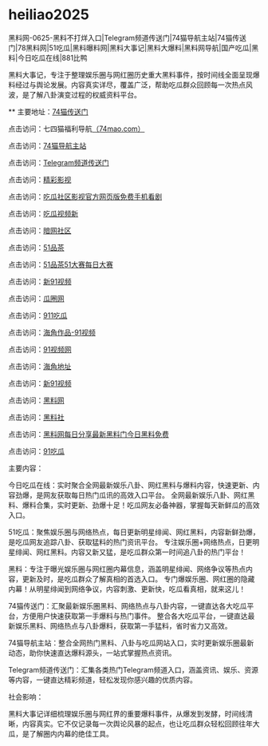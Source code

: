 # heiliao2025
黑料网-0625-黑料不打烊入口|Telegram频道传送门|74猫导航主站|74猫传送门|78黑料网|51吃瓜|黑料曝料网|黑料大事记|黑料大爆料|黑料网导航|国产吃瓜|黑料|今日吃瓜在线|881比鸭

黑料大事记，专注于整理娱乐圈与网红圈历史重大黑料事件，按时间线全面呈现爆料经过与舆论发展。内容真实详尽，覆盖广泛，帮助吃瓜群众回顾每一次热点风波，是了解八卦演变过程的权威资料平台。

** 主要地址：<a href="https://74mao.com/">74猫传送门</a>

点击访问：七四猫福利导航<a href="https://74mao.com/">（74mao.com）</a>

点击访问：<a href="https://74mao.com/">74猫导航主站</a>

点击访问：<a href="https://74mao.com/">Telegram频道传送门</a>

点击访问：<a href="https://hj-216.pages.dev/">精彩影视</a>

点击访问：<a href="https://cg6-01.pages.dev/">吃瓜社区影视官方网页版免费手机看剧</a>

点击访问：<a href="https://cg9-07.pages.dev/">吃瓜视频新</a>

点击访问：<a href="https://cg4-08.pages.dev/">暗网社区</a>

点击访问：<a href="https://pc5-05.pages.dev/">51品茶</a>

点击访问：<a href="https://pc1-06.pages.dev/">51品茶51大赛每日大赛</a>

点击访问：<a href="https://cg5-01.pages.dev/">新91视频</a>

点击访问：<a href="https://cg5-01.pages.dev/">瓜圈网</a>

点击访问：<a href="https://cg9-02.pages.dev/">911吃瓜</a>

点击访问：<a href="https://hj-62.pages.dev/">海角作品-91视频</a>

点击访问：<a href="https://hj-72.pages.dev/">91视频网</a>

点击访问：<a href="https://hj-94.pages.dev/">海角地址</a>

点击访问：<a href="https://hj-86.pages.dev/">新91视频</a>

点击访问：<a href="https://heiliao662.pages.dev/">黑料网</a>

点击访问：<a href="https://hls-15.pages.dev/">黑料社</a>

点击访问：<a href="https://heiliao280.pages.dev/">黑料网每日分享最新黑料门今日黑料免费</a>

点击访问：<a href="https://91chiguazhongxin.pages.dev/">91吃瓜</a>

主要内容：

今日吃瓜在线：实时聚合全网最新娱乐八卦、网红黑料与爆料内容，快速更新、内容劲爆，是网友获取每日热门瓜讯的高效入口平台。
全网最新娱乐八卦、网红黑料、爆料合集，实时更新、劲爆十足！吃瓜网友必备神器，掌握每天新鲜瓜的高效入口。

51吃瓜：聚焦娱乐圈与网络热点，每日更新明星绯闻、网红黑料，内容新鲜劲爆，是吃瓜网友追踪八卦、获取猛料的热门资讯平台。
专注娱乐圈+网络热点，日更明星绯闻、网红黑料。内容又新又猛，是吃瓜群众第一时间追八卦的热门平台！

黑料：专注于曝光娱乐圈与网红圈内幕信息，涵盖明星绯闻、网络争议等热点内容，更新及时，是吃瓜群众了解真相的首选入口。
专门爆娱乐圈、网红圈的隐藏内幕！从明星绯闻到网络争议，内容刺激、更新快，吃瓜看真相，就来这儿！

74猫传送门：汇聚最新娱乐圈黑料、网络热点与八卦内容，一键直达各大吃瓜平台，方便用户快速获取第一手爆料与热门事件。
整合各大吃瓜平台，一键直达最新娱乐黑料、网络热点与八卦爆料，获取第一手猛料，省时省力又高效。

74猫导航主站：整合全网热门黑料、八卦与吃瓜网站入口，实时更新娱乐圈最新动态，助你快速直达爆料源头，一站式掌握热点资讯。

Telegram频道传送门：汇集各类热门Telegram频道入口，涵盖资讯、娱乐、资源等内容，一键直达精彩频道，轻松发现你感兴趣的优质内容。

社会影响：

黑料大事记详细梳理娱乐圈与网红界的重要爆料事件，从爆发到发酵，时间线清晰，内容真实。它不仅记录每一次舆论风暴的起点，也让吃瓜群众轻松回顾往年大瓜，是了解圈内内幕的绝佳工具。

<span style="display:none;">[Canonical link](https://github.com/kri20250625/kri20250625）</span>

